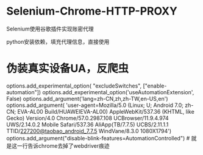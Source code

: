 # Selenium-Chrome-HTTP-PROXY
Selenium使用谷歌插件实现账密代理

python安装依赖，填充代理信息，直接使用


  # 伪装真实设备UA，反爬虫
  options.add_experimental_option(
      "excludeSwitches", ["enable-automation"])
  options.add_experimental_option('useAutomationExtension', False)
  options.add_argument('lang=zh-CN,zh,zh-TW,en-US,en')
  options.add_argument(
      'user-agent=Mozilla/5.0 (Linux; U; Android 7.0; zh-CN; EVA-AL00 Build/HUAWEIEVA-AL00) AppleWebKit/537.36 (KHTML, like Gecko) Version/4.0 Chrome/57.0.2987.108 UCBrowser/11.9.4.974 UWS/2.14.0.2 Mobile Safari/537.36 AliApp(TB/7.7.5) UCBS/2.11.1.1 TTID/227200@taobao_android_7.7.5 WindVane/8.3.0 1080X1794')
  options.add_argument("disable-blink-features=AutomationControlled")  # 就是这一行告诉chrome去掉了webdriver痕迹
